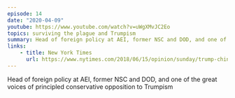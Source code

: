 ```yaml
---
episode: 14
date: "2020-04-09"
youtube: https://www.youtube.com/watch?v=uWgXMvJC2Eo
topics: surviving the plague and Trumpism
summary: Head of foreign policy at AEI, former NSC and DOD, and one of the great voices of principled conservative opposition to Trumpism
links:
    - title: New York Times
      url: https://www.nytimes.com/2018/06/15/opinion/sunday/trump-china-america-first.html
---
```


Head of foreign policy at AEI, former NSC and DOD, and one of the great voices of principled conservative opposition to Trumpism
